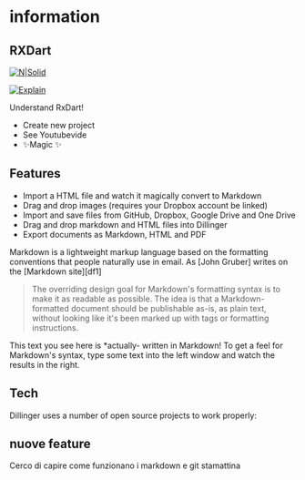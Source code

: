 # information

## RXDart

[![N|Solid](https://cldup.com/dTxpPi9lDf.thumb.png)](https://nodesource.com/products/nsolid)

[![Explain](https://www.youtube.com/watch?v=xBFWMYmm9ro)](https://travis-ci.org/joemccann/dillinger)

Understand RxDart!

- Create new project
- See Youtubevide
- ✨Magic ✨

## Features

- Import a HTML file and watch it magically convert to Markdown
- Drag and drop images (requires your Dropbox account be linked)
- Import and save files from GitHub, Dropbox, Google Drive and One Drive
- Drag and drop markdown and HTML files into Dillinger
- Export documents as Markdown, HTML and PDF

Markdown is a lightweight markup language based on the formatting conventions
that people naturally use in email.
As [John Gruber] writes on the [Markdown site][df1]

> The overriding design goal for Markdown's
> formatting syntax is to make it as readable
> as possible. The idea is that a
> Markdown-formatted document should be
> publishable as-is, as plain text, without
> looking like it's been marked up with tags
> or formatting instructions.

This text you see here is \*actually- written in Markdown! To get a feel
for Markdown's syntax, type some text into the left window and
watch the results in the right.

## Tech

Dillinger uses a number of open source projects to work properly:

## nuove feature

Cerco di capire come funzionano i markdown e git stamattina
